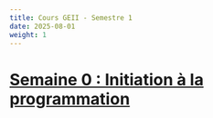 ```yaml
---
title: Cours GEII - Semestre 1
date: 2025-08-01
weight: 1
---
```

# [Semaine 0 : Initiation à la programmation](/cours/semaine0/tp0/)

